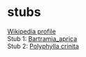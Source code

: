 # stubs

[Wikipedia profile](https://en.wikipedia.org/w/index.php?title=Special:Homepage&source=personaltoolslink&namespace=0)  
Stub 1: [Bartramia_aprica](https://en.wikipedia.org/wiki/Bartramia_aprica)  
Stub 2: [Polyphylla crinita](https://en.wikipedia.org/wiki/Polyphylla_crinita)
